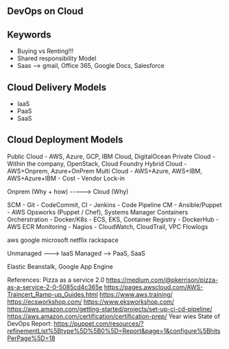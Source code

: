 ## ########################
## DevOps on Cloud
## ########################




## Keywords

- Buying vs Renting!!!
- Shared responsibility Model
- Saas --> gmail, Office 365, Google Docs, Salesforce

## Cloud Delivery Models

- IaaS
- PaaS
- SaaS

## Cloud Deployment Models

Public Cloud    - AWS, Azure, GCP, IBM Cloud, DigitalOcean
Private Cloud   - Within the company, OpenStack, Cloud Foundry
Hybrid Cloud    - AWS+Onprem, Azure+OnPrem
Multi Cloud     - AWS+Azure, AWS+IBM, AWS+Azure+IBM
    - Cost
    - Vendor Lock-in


Onprem (Why + how)    -----> Cloud (Why)


SCM - Git - CodeCommit, 
CI - Jenkins - Code Pipeline
CM - Ansible/Puppet - AWS Opsworks (Puppet / Chef), Systems Manager
Containers Orcherstration - Docker/K8s - ECS, EKS, 
Container Registry - DockerHub - AWS ECR
Monitoring - Nagios - CloudWatch, CloudTrail, VPC Flowlogs

aws
google
microsoft
netflix
rackspace



Unmanaged ---> IaaS
Managed --> PaaS, SaaS


Elastic Beanstalk, Google App Engine




References:
Pizza as a service 2.0 https://medium.com/@pkerrison/pizza-as-a-service-2-0-5085cd4c365e
https://pages.awscloud.com/AWS-Traincert_Ramp-up_Guides.html
https://www.aws.training/
https://ecsworkshop.com/
https://www.eksworkshop.com/
https://aws.amazon.com/getting-started/projects/set-up-ci-cd-pipeline/
https://aws.amazon.com/certification/certification-prep/
Year wies State of DevOps Report: https://puppet.com/resources/?refinementList%5Btype%5D%5B0%5D=Report&page=1&configure%5BhitsPerPage%5D=18







